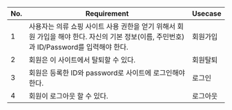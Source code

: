 |No.   | Requirement                                         | Usecase                                              |
|------| --------------------------------------------------- | ---------------------------------------------------- |
| 1    |사용자는 의류 쇼핑 사이트 사용 권한을 얻기 위해서 회원 가입을 해야 한다. 자신의 기본 정보(이름, 주민번호)과 ID/Password를 입력해야 한다.|회원가입|
| 2    |회원은 이 사이트에서 탈퇴할 수 있다. |회원탈퇴|
| 3    |회원은 등록한 ID와 password로 사이트에 로그인해야 한다.|로그인|
| 4    |회원이 로그아웃 할 수 있다.|로그아웃|
